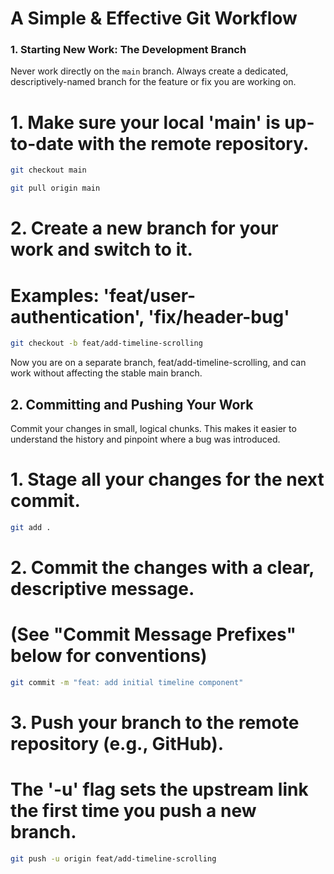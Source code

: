 # A Simple & Effective Git Workflow

### 1. Starting New Work: The Development Branch

Never work directly on the `main` branch. Always create a dedicated, descriptively-named branch for the feature or fix you are working on.

# 1. Make sure your local 'main' is up-to-date with the remote repository.

```bash
git checkout main
```
```bash
git pull origin main
```

# 2. Create a new branch for your work and switch to it.
#    Examples: 'feat/user-authentication', 'fix/header-bug'
```bash
git checkout -b feat/add-timeline-scrolling
```

Now you are on a separate branch, feat/add-timeline-scrolling, and can work without affecting the stable main branch.

## 2. Committing and Pushing Your Work
Commit your changes in small, logical chunks. This makes it easier to understand the history and pinpoint where a bug was introduced.

# 1. Stage all your changes for the next commit.
```bash
git add .
```
# 2. Commit the changes with a clear, descriptive message.
#    (See "Commit Message Prefixes" below for conventions)
```bash
git commit -m "feat: add initial timeline component"
```
# 3. Push your branch to the remote repository (e.g., GitHub).
#    The '-u' flag sets the upstream link the first time you push a new branch.
```bash
git push -u origin feat/add-timeline-scrolling
```
